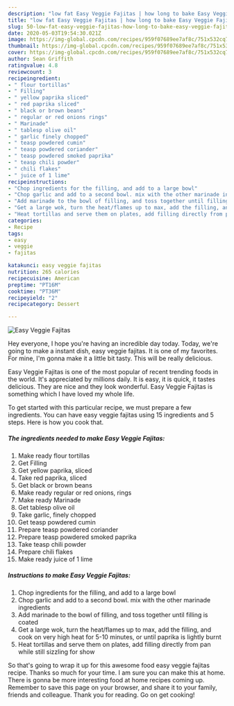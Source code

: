 ```yaml
---
description: "low fat Easy Veggie Fajitas | how long to bake Easy Veggie Fajitas"
title: "low fat Easy Veggie Fajitas | how long to bake Easy Veggie Fajitas"
slug: 50-low-fat-easy-veggie-fajitas-how-long-to-bake-easy-veggie-fajitas
date: 2020-05-03T19:54:30.021Z
image: https://img-global.cpcdn.com/recipes/959f07689ee7af8c/751x532cq70/easy-veggie-fajitas-recipe-main-photo.jpg
thumbnail: https://img-global.cpcdn.com/recipes/959f07689ee7af8c/751x532cq70/easy-veggie-fajitas-recipe-main-photo.jpg
cover: https://img-global.cpcdn.com/recipes/959f07689ee7af8c/751x532cq70/easy-veggie-fajitas-recipe-main-photo.jpg
author: Sean Griffith
ratingvalue: 4.8
reviewcount: 3
recipeingredient:
- " flour tortillas"
- " Filling"
- " yellow paprika sliced"
- " red paprika sliced"
- " black or brown beans"
- " regular or red onions rings"
- " Marinade"
- " tablesp olive oil"
- " garlic finely chopped"
- " teasp powdered cumin"
- " teasp powdered coriander"
- " teasp powdered smoked paprika"
- " teasp chili powder"
- " chili flakes"
- " juice of 1 lime"
recipeinstructions:
- "Chop ingredients for the filling, and add to a large bowl"
- "Chop garlic and add to a second bowl. mix with the other marinade ingredients"
- "Add marinade to the bowl of filling, and toss together until filling is coated"
- "Get a large wok, turn the heat/flames up to max, add the filling, and cook on very high heat for 5-10 minutes, or until paprika is lightly burnt"
- "Heat tortillas and serve them on plates, add filling directly from pan while still sizzling for show"
categories:
- Recipe
tags:
- easy
- veggie
- fajitas

katakunci: easy veggie fajitas 
nutrition: 265 calories
recipecuisine: American
preptime: "PT16M"
cooktime: "PT36M"
recipeyield: "2"
recipecategory: Dessert

---
```



![Easy Veggie Fajitas](https://img-global.cpcdn.com/recipes/959f07689ee7af8c/751x532cq70/easy-veggie-fajitas-recipe-main-photo.jpg)

Hey everyone, I hope you're having an incredible day today. Today, we're going to make a instant dish, easy veggie fajitas. It is one of my favorites. For mine, I'm gonna make it a little bit tasty. This will be really delicious.



Easy Veggie Fajitas is one of the most popular of recent trending foods in the world. It's appreciated by millions daily. It is easy, it is quick, it tastes delicious. They are nice and they look wonderful. Easy Veggie Fajitas is something which I have loved my whole life.


To get started with this particular recipe, we must prepare a few ingredients. You can have easy veggie fajitas using 15 ingredients and 5 steps. Here is how you cook that.

<!--inarticleads1-->

##### The ingredients needed to make Easy Veggie Fajitas:

1. Make ready  flour tortillas
1. Get  Filling
1. Get  yellow paprika, sliced
1. Take  red paprika, sliced
1. Get  black or brown beans
1. Make ready  regular or red onions, rings
1. Make ready  Marinade
1. Get  tablesp olive oil
1. Take  garlic, finely chopped
1. Get  teasp powdered cumin
1. Prepare  teasp powdered coriander
1. Prepare  teasp powdered smoked paprika
1. Take  teasp chili powder
1. Prepare  chili flakes
1. Make ready  juice of 1 lime




<!--inarticleads2-->

##### Instructions to make Easy Veggie Fajitas:

1. Chop ingredients for the filling, and add to a large bowl
1. Chop garlic and add to a second bowl. mix with the other marinade ingredients
1. Add marinade to the bowl of filling, and toss together until filling is coated
1. Get a large wok, turn the heat/flames up to max, add the filling, and cook on very high heat for 5-10 minutes, or until paprika is lightly burnt
1. Heat tortillas and serve them on plates, add filling directly from pan while still sizzling for show




So that's going to wrap it up for this awesome food easy veggie fajitas recipe. Thanks so much for your time. I am sure you can make this at home. There is gonna be more interesting food at home recipes coming up. Remember to save this page on your browser, and share it to your family, friends and colleague. Thank you for reading. Go on get cooking!
